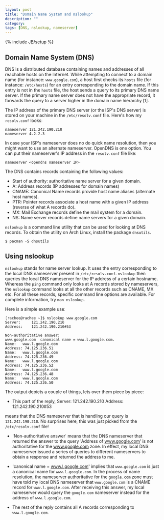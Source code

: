 ```yaml
---
layout: post
title: "Domain Name System and nslookup"
description: ""
category: 
tags: [DNS, nslookup, nameserver]
---
```

{% include JB/setup %}
## Domain Name System (DNS)
DNS is a distributed database containing names and addresses of all reachable hosts on the Internet. While attempting to connect to a domain name (for instance: `www.google.com`), a host first checks its `hosts` file (for instance: `/etc/hosts`) for an entry corresponding to the domain name. If this entry is not in the `hosts` file, the host sends a query to its primary DNS name server. If the primary name server does not have the appropriate record, it forwards the query to a server higher in the domain name hierarchy [1].

The IP address of the primary DNS server (or the ISP's DNS server) is stored on your machine in the `/etc/resolv.conf` file. Here's how my `resolv.conf` looks:

	nameserver 121.242.190.210
	nameserver 4.2.2.3

In case your ISP's nameserver does no do quick name resolution, then you might want to use an alternate nameserver. OpenDNS is one option. You can put their nameserver's IP address in the `resolv.conf` file like:

	nameserver <opendns nameserver IP>

The DNS contains records containing the following values:

* Start of authority: authoritative name server for a given domain.
* A: Address records (IP addresses for domain names)
* CNAME: Canonical Name records provide host name aliases (alternate host names).
* PTR: Pointer records associate a host name with a given IP address (reverse of what A records do).
* MX: Mail Exchange records define the mail system for a domain.
* NS: Name server records define name servers for a given domain.

`nslookup` is a command line utility that can be used for looking at DNS records. To obtain the utility on Arch Linux, install the package `dnsutils`.

	$ pacman -S dnsutils

## Using nslookup
`nslookup` stands for name server lookup. It uses the entry corresponding to the local DNS nameserver present in `/etc/resolv.conf`. `nslookup` then queries the local DNS nameserver for the IP address of a certain hostname. Whereas the `ping` command only looks at A records stored by nameservers, the `nslookup` command looks at all the other records such as CNAME, MX etc. For all these records, specific command line options are available. For complete information, try `man nslookup`.

Here is a simple example use:

	[rachee@rachee ~]$ nslookup www.google.com
	Server:		121.242.190.210
	Address:	121.242.190.210#53

	Non-authoritative answer:
	www.google.com	canonical name = www.l.google.com.
	Name:	www.l.google.com
	Address: 74.125.236.51
	Name:	www.l.google.com
	Address: 74.125.236.49
	Name:	www.l.google.com
	Address: 74.125.236.52
	Name:	www.l.google.com
	Address: 74.125.236.48
	Name:	www.l.google.com
	Address: 74.125.236.50

The output depicts a couple of things, lets over them piece by piece:

* This part of the reply,
		Server:		121.242.190.210
		Address:	121.242.190.210#53

means that the DNS nameserver that is handling our query is `121.242.190.210`. No surprises here, this was just picked from the `/etc/resolv.conf` file!

* 'Non-authoritative answer' means that the DNS nameserver that returned the answer to the query 'Address of www.google.com' is not authoritative for the www.google.com zone. In effect, my local DNS nameserver issued a series of queries to different nameservers to obtain a response and returned the address to me.

* 'canonical name = www.l.google.com' implies that `www.google.com` is just a canonical name for `www.l.google.com`. In the process of name resolution, the nameserver authoritative for the `google.com` zone must have told my local DNS nameserver that `www.google.com` is a CNAME record for `www.l.google.com`. After receiving this answer, my local nameserver would query the `google.com` nameserver instead for the address of `www.l.google.com`. 

* The rest of the reply contains all A records corresponding to `www.l.google.com`.



